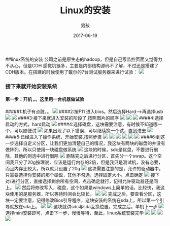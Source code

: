 ﻿---
layout: post
title: 'Linux的安装'
date: 2017-06-19
author: 男孩
tags: linux
---
##linux系统的安装
公司之前是原生态的hadoop，但是自己写监控页面又觉得力不从心，但是CDH 感觉坑挺多，主要是内部结构源码不了解，不过还是搭建了CDH版本。在搭建的时候使用了戴尔的7台测试服务器来进行试验：
![](http://mgimg-ali.oss-cn-beijing.aliyuncs.com/linux_buidler/0.jpg)
### 接下来就开始安装系统
#### 第一步：开机 。。这里用一台机器做试验
#####1:机子有点脏。。
![](http://mgimg-ali.oss-cn-beijing.aliyuncs.com/linux_buidler/1.jpg)
####2:按F11 进入bios。然后选择Hard-->再选择usb
![](http://mgimg-ali.oss-cn-beijing.aliyuncs.com/linux_buidler/2.jpg)
![](http://mgimg-ali.oss-cn-beijing.aliyuncs.com/linux_buidler/3.jpg)
####3:接下来就进入安装的阶段了,按照图片的顺序
![](http://mgimg-ali.oss-cn-beijing.aliyuncs.com/linux_buidler/5.jpg)
![](http://mgimg-ali.oss-cn-beijing.aliyuncs.com/linux_buidler/6.jpg)
![](http://mgimg-ali.oss-cn-beijing.aliyuncs.com/linux_buidler/7.jpg)
####4:选择启动的方式，hard启动
![](http://mgimg-ali.oss-cn-beijing.aliyuncs.com/linux_buidler/8.jpg)
####4:选择磁盘，这块需要注意，有时候不知道哪一个，可以随便试
![](http://mgimg-ali.oss-cn-beijing.aliyuncs.com/linux_buidler/9.jpg)
如果出现了以下错误，可以继续换一个试，直到进去
![](http://mgimg-ali.oss-cn-beijing.aliyuncs.com/linux_buidler/10.jpg)
####5:已经进入了操作系统，开始安装,按照步骤
![](http://mgimg-ali.oss-cn-beijing.aliyuncs.com/linux_buidler/11.jpg)
![](http://mgimg-ali.oss-cn-beijing.aliyuncs.com/linux_buidler/12.jpg)
![](http://mgimg-ali.oss-cn-beijing.aliyuncs.com/linux_buidler/13.jpg)
![](http://mgimg-ali.oss-cn-beijing.aliyuncs.com/linux_buidler/14.jpg)
![](http://mgimg-ali.oss-cn-beijing.aliyuncs.com/linux_buidler/15.jpg)
![](http://mgimg-ali.oss-cn-beijing.aliyuncs.com/linux_buidler/16.jpg)
####6:到这一步选择自定义分区，让我们更加清楚自己的情况，我这块有两块的磁盘的并没有做阵列。所以只使用一块磁盘做系统
![](http://mgimg-ali.oss-cn-beijing.aliyuncs.com/linux_buidler/17.jpg)
这块的时候，sdc是优盘，不要进行删除，其他的则选中进行删除
![](http://mgimg-ali.oss-cn-beijing.aliyuncs.com/linux_buidler/18.jpg)
删除完之后进行分区，首先分一个swap。这个空间我只分了20g按理说，应该是运行内存的2倍，但是我只是测试机，没有必要，而且内存比较大，所以就只设置了20g
![](http://mgimg-ali.oss-cn-beijing.aliyuncs.com/linux_buidler/19.jpg)
这块需要注意的是，允许的驱动器中，只需要选择你安装的那个硬盘，其他不勾选，选择固定大小。点击确定
![](http://mgimg-ali.oss-cn-beijing.aliyuncs.com/linux_buidler/20.jpg)
接下对/进行分区，直接选择剩余所有空间，点击确定就行，记得允许驱动器还是同上。
![](http://mgimg-ali.oss-cn-beijing.aliyuncs.com/linux_buidler/21.jpg)
然后将修改写入，磁盘，这个如果是windows上简单的话，比较快，我这块使用的是服务器，所以等待时间会比较长。
![](http://mgimg-ali.oss-cn-beijing.aliyuncs.com/linux_buidler/22.jpg)
![](http://mgimg-ali.oss-cn-beijing.aliyuncs.com/linux_buidler/23.jpg)
完成之后，要查看分区，这块一定要注意，记得修改Bios引导程序，这块安装的系统在sda上，所以第一个引导就放在sda上。
![](http://mgimg-ali.oss-cn-beijing.aliyuncs.com/linux_buidler/24.jpg)
![](http://mgimg-ali.oss-cn-beijing.aliyuncs.com/linux_buidler/25.jpg)
这块就讲sdc与sda互换位置，完成之后，单机下一步
![](http://mgimg-ali.oss-cn-beijing.aliyuncs.com/linux_buidler/26.jpg)
选择mini安装即可，点击下一步，慢慢等待，至此，linux系统安装完毕
![](http://mgimg-ali.oss-cn-beijing.aliyuncs.com/linux_buidler/28.jpg)
![](http://mgimg-ali.oss-cn-beijing.aliyuncs.com/linux_buidler/29.jpg)
![](http://mgimg-ali.oss-cn-beijing.aliyuncs.com/linux_buidler/30.jpg)
![](http://mgimg-ali.oss-cn-beijing.aliyuncs.com/linux_buidler/linux_kaixin.jpg)



